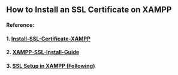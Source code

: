 ## How to Install an SSL Certificate on XAMPP

#### Reference: 
#### 1. [Install-SSL-Certificate-XAMPP](https://www.ssldragon.com/how-to/install-ssl-certificate/xampp/)
#### 2. [XAMPP-SSL-Install-Guide](https://www.ssltrust.com.au/help/setup-guides/xampp-ssl-install-guide)
#### 3. [SSL Setup in XAMPP (Following)](https://youtu.be/tngClv8Tmhk)
